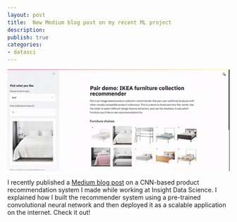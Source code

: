 ```yaml
---
layout: post
title:  New Medium blog post on my recent ML project
description: 
publish: true
categories: 
- datasci
---
```


![test](/static/gifs/pair-demo-final.gif)

I recently published a [Medium blog post](https://blog.insightdatascience.com/building-a-scalable-online-product-recommender-with-keras-docker-gcp-and-gke-52a5ab2c7688 "post") on a CNN-based product recommendation system I made while working at Insight Data Science. I explained how I built the recommender system using a pre-trained convolutional neural network and then deployed it as a scalable application on the internet. Check it out!
